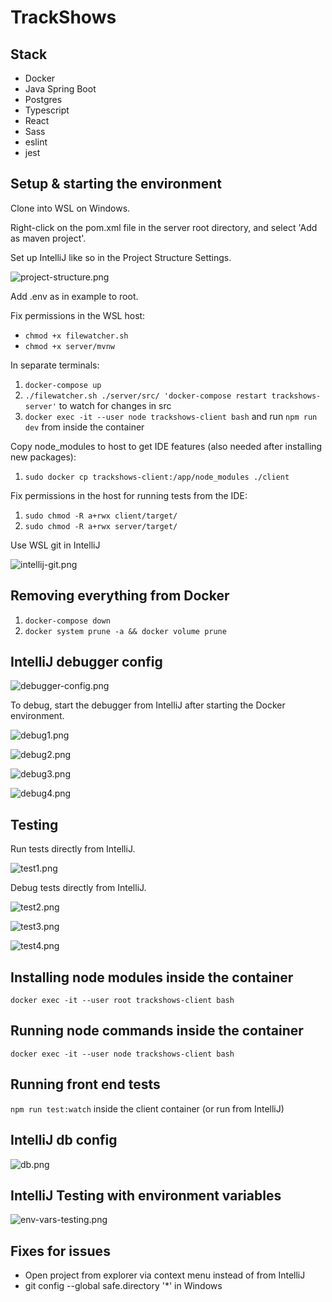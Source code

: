 # TrackShows

## Stack

- Docker
- Java Spring Boot
- Postgres
- Typescript
- React
- Sass
- eslint
- jest

## Setup & starting the environment

Clone into WSL on Windows.

Right-click on the pom.xml file in the server root directory, and select 'Add as maven project'.

Set up IntelliJ like so in the Project Structure Settings.

![project-structure.png](docs/project-structure.png)

Add .env as in example to root.

Fix permissions in the WSL host:
- `chmod +x filewatcher.sh`
- `chmod +x server/mvnw`

In separate terminals:

1. `docker-compose up`
2. `./filewatcher.sh ./server/src/ 'docker-compose restart trackshows-server'` to watch for changes in src
3. `docker exec -it --user node trackshows-client bash` and run `npm run dev` from inside the container

Copy node_modules to host to get IDE features (also needed after installing new packages):

1. `sudo docker cp trackshows-client:/app/node_modules ./client`

Fix permissions in the host for running tests from the IDE:

1. `sudo chmod -R a+rwx client/target/`
2. `sudo chmod -R a+rwx server/target/`

Use WSL git in IntelliJ

![intellij-git.png](docs/intellij-git.png)

## Removing everything from Docker

1. `docker-compose down`
2. `docker system prune -a && docker volume prune`

## IntelliJ debugger config

![debugger-config.png](docs/debugger-config.png)

To debug, start the debugger from IntelliJ after starting the Docker environment.

![debug1.png](docs/debug1.png)

![debug2.png](docs/debug2.png)

![debug3.png](docs/debug3.png)

![debug4.png](docs/debug4.png)

## Testing

Run tests directly from IntelliJ.

![test1.png](docs/test1.png)

Debug tests directly from IntelliJ.

![test2.png](docs/test2.png)

![test3.png](docs/test3.png)

![test4.png](docs/test4.png)

## Installing node modules inside the container

`docker exec -it --user root trackshows-client bash`

## Running node commands inside the container

`docker exec -it --user node trackshows-client bash`

## Running front end tests

`npm run test:watch` inside the client container (or run from IntelliJ)

## IntelliJ db config

![db.png](docs/db.png)

## IntelliJ Testing with environment variables

![env-vars-testing.png](docs/env-vars-testing.png)

## Fixes for issues

- Open project from explorer via context menu instead of from IntelliJ
- git config --global safe.directory '*' in Windows
